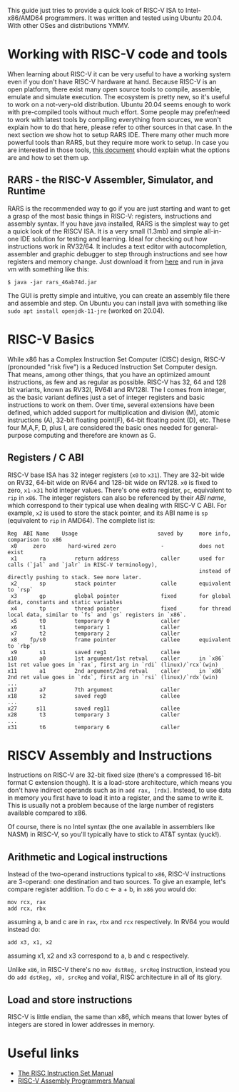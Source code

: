 This guide just tries to provide a quick look of RISC-V ISA to Intel-x86/AMD64 programmers. It was written
and tested using Ubuntu 20.04. With other OSes and distributions YMMV.

# Working with RISC-V code and tools

When learning about RISC-V it can be very useful to have a working system even if you don't have RISC-V
hardware at hand.
Because RISC-V is an open platform, there exist many open source tools to compile, assemble, emulate and
simulate execution.
The ecosystem is pretty new, so it's useful to work on a not-very-old distribution. Ubuntu 20.04 seems
enough to work with pre-compiled tools without much effort. Some people may prefer/need to work with latest
tools by compiling everything from sources, we won't explain how to do that here, please refer to other
sources in that case. In the next section we show hot to setup RARS IDE. 
There many other much more powerful tools than RARS, but they require more work to setup. 
In case you are interested in those tools, [this document](riscv-tools-setup.md) should explain what the
options are and how to set them up.


## RARS - the RISC-V Assembler, Simulator, and Runtime

RARS is the recommended way to go if you are just starting and want to get a grasp of the most basic
things in RISC-V: registers, instructions and assembly syntax. 
If you have java installed, RARS is the simplest way to get a quick look of the RISCV ISA. It is a very
small (1.3mb) and simple all-in-one IDE solution for testing and learning.
Ideal for checking out how instructions work in RV32/64.
It includes a text editor with autocompletion, assembler and graphic debugger to step through instructions
and see how registers and memory change.
Just download it from [here](https://github.com/TheThirdOne/rars/releases/latest) and run in java vm
with something like this:
```
$ java -jar rars_46ab74d.jar
```

The GUI is pretty simple and intuitive, you can create an assembly file there and assemble and step. 
On Ubuntu you can install java with something like `sudo apt install openjdk-11-jre` (worked on 20.04).


# RISC-V Basics

While x86 has a Complex Instruction Set Computer (CISC) design, RISC-V (pronounded "risk five") is a Reduced Instruction Set Computer design.
That means, among other things, that you have an optimized amount instructions, as few and as regular as possible.
RISC-V has 32, 64 and 128 bit variants, known as RV32I, RV64I and RV128I.
The I comes from integer, as the basic variant defines just a set of integer registers and basic instructions to work on them.
Over time, several extensions have been defined, which added support for multiplication and division (M), atomic instructions (A),
32-bit floating point(F), 64-bit floating point (D), etc. These four M,A,F, D, plus I, are considered the basic ones needed for general-purpose
computing and therefore are known as G.

## Registers / C ABI

RISC-V base ISA has 32 integer registers (`x0` to `x31`). They are 32-bit wide on RV32, 64-bit wide on RV64 and
128-bit wide on RV128. `x0` is fixed to zero, `x1-x31` hold integer values. There's one extra register, `pc`,
equivalent to `rip` in `x86`.
The integer registers can also be referenced by their _ABI name_, which correspond to their typical use when
dealing with RISC-V C ABI. For example, `x2` is used to store the stack pointer, and its ABI name is `sp`
(equivalent to `rip` in AMD64). The complete list is:


```
Reg  ABI Name    Usage                         saved by     more info, comparison to x86
 x0     zero       hard-wired zero              -           does not exist
 x1       ra         return address             caller      used for calls (`jal` and `jalr` in RISC-V terminology),
                                                            instead of directly pushing to stack. See more later.  
 x2       sp         stack pointer              calle       equivalent to `rsp`
 x3       gp         global pointer             fixed       for global data, constants and static variables
 x4       tp         thread pointer             fixed       for thread local data, similar to `fs` and `gs` registers in `x86`.
 x5       t0         temporary 0                caller
 x6       t1         temporary 1                caller
 x7       t2         temporary 2                caller
 x8    fp/s0         frame pointer              callee      equivalent to `rbp`
 x9       s1         saved reg1                 callee
x10       a0         1st argument/1st retval    caller      in `x86` 1st ret value goes in `rax`, first arg in `rdi` (linux)/`rcx`(win) 
x11       a1         2nd argument/2nd retval    caller      in `x86` 2nd ret value goes in `rdx`, first arg in `rsi` (linux)/`rdx`(win) 
...
x17       a7         7th argument               caller
x18       s2         saved reg0                 callee
...
x27      s11         saved reg11                callee
x28       t3         temporary 3                caller
...
x31       t6         temporary 6                caller
```

# RISCV Assembly and Instructions

Instructions on RISC-V are 32-bit fixed size (there's a compressed 16-bit format C extension though).
It is a load-store architecture, which means you don't have indirect operands such as in `add rax, [rdx]`.
Instead, to use data in memory you first have to load it into a register, and the same to write it. This
is usually not a problem because of the large number of registers available compared to x86.

Of course, there is no Intel syntax (the one available in assemblers like NASM) in RISC-V, so you'll
typically have to stick to AT&T syntax (yuck!).

## Arithmetic and Logical instructions

Instead of the two-operand instructions typical to `x86`, RISC-V instructions are 3-operand: one destination
and two sources. To give an example, let's compare register addition. To do c <- a + b, in `x86` you would do:

```
mov rcx, rax
add rcx, rbx
```
assuming a, b and c are in `rax`, `rbx` and `rcx` respectively. 
In RV64 you would instead do:

```
add x3, x1, x2
```

assuming x1, x2 and x3 correspond to a, b and c respectively.

Unlike `x86`, in RISC-V there's no `mov dstReg, srcReg` instruction, instead you do `add dstReg, x0, srcReg` and
voila!, RISC architecture in all of its glory.

## Load and store instructions

RISC-V is little endian, the same than x86, which means that lower bytes of integers are stored in lower
addresses in memory.

# Useful links

- [The RISC Instruction Set Manual](https://riscv.org/wp-content/uploads/2017/05/riscv-spec-v2.2.pdf)
- [RISC-V Assembly Programmers Manual](https://github.com/riscv/riscv-asm-manual/blob/master/riscv-asm.md)


